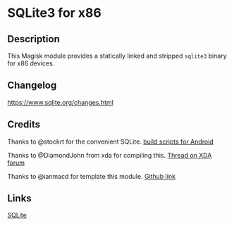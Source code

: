 # **SQLite3 for x86**

## Description

This Magisk module provides a statically linked and stripped `sqlite3` binary for x86 devices.

## Changelog

https://www.sqlite.org/changes.html

## Credits

Thanks to @stockrt for the convenient SQLite. [build scripts for Android](https://github.com/stockrt/sqlite3-android)

Thanks to @DiamondJohn from xda for compiling this. [Thread on XDA forum](https://forum.xda-developers.com/t/new-sqlite3-binary-v3-44-0-for-all-devices.4273049/)

Thanks to @ianmacd for template this module. [Github link](https://github.com/ianmacd/SQLite3)

## Links
[SQLite](https://www.sqlite.org/)
